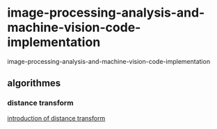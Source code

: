 # image-processing-analysis-and-machine-vision-code-implementation
image-processing-analysis-and-machine-vision-code-implementation

## algorithmes

### distance transform

[introduction of distance transform](https://mangoroom.cn/opencv/distance-transfer.html)
